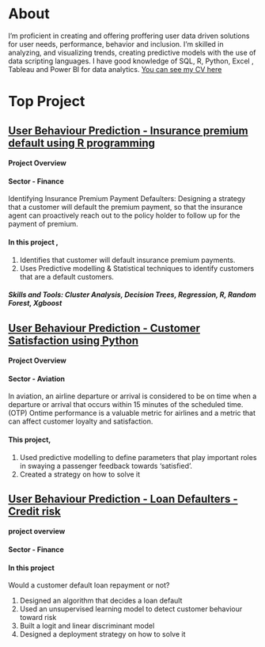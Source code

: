 # About 

I’m proficient in creating  and offering proffering user data driven solutions for user needs, performance, behavior and inclusion. I’m skilled  in analyzing, and visualizing trends, creating predictive models with the use of data scripting languages. I have good knowledge of  SQL,  R,  Python, Excel , Tableau and Power BI for data analytics. 
[You can see my CV here](https://docs.google.com/document/d/e/2PACX-1vTkMZ5rYO_PpwiJwAoJ_kgaFtjUPkJUnRFbxMws12aNVKew4gBc2NwcF6He5j70Ull4U-9P_dhxIvcn/pub)

# Top Project

## [User Behaviour Prediction - Insurance premium default using R programming](https://github.com/DeborahOsilade/User-Behaviour-Prediction---Insurance-premium-default---R-programming)
#### Project Overview
#### Sector - Finance

Identifying Insurance Premium Payment Defaulters: Designing a strategy that a customer will default the premium payment, so that the insurance agent can proactively reach out to the policy holder to follow up for the payment of premium.
#### In this project ,
1. Identifies that customer will default insurance premium payments.
2. Uses Predictive modelling & Statistical techniques to identify customers that are a default customers.

##### Skills and Tools: Cluster Analysis, Decision Trees, Regression, R, Random Forest, Xgboost


## [User Behaviour Prediction - Customer Satisfaction using Python](https://github.com/DeborahOsilade/User-Behaviour-Prediction---Customer-Satisfaction-using-Python)
#### Project Overview
#### Sector - Aviation
In aviation, an airline departure or arrival is considered to be on time when a departure or arrival that occurs within 15 minutes of the scheduled time. (OTP) Ontime performance is a valuable metric for airlines and a metric that can affect customer loyalty and satisfaction. 

#### This project,

1. Used predictive modelling to define parameters that play important roles in swaying a passenger feedback towards ‘satisfied’.
2. Created a strategy on how to solve it


## [User Behaviour Prediction - Loan Defaulters - Credit risk](https://github.com/DeborahOsilade/User-Behaviour-Prediction---Loan-Defaulters---Credit-risk)
#### project overview
#### Sector - Finance 

#### In this project
Would a customer default loan repayment or not? 

1. Designed an algorithm that decides a loan default
2. Used an unsupervised learning model to detect customer behaviour toward risk
3. Built a logit and linear discriminant model
4. Designed a deployment strategy on how to solve it
